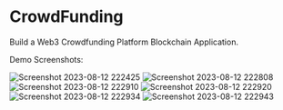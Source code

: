 # CrowdFunding
Build a Web3 Crowdfunding Platform Blockchain Application.

Demo Screenshots:


![Screenshot 2023-08-12 222425](https://github.com/Subhamvk/CrowdFunding/assets/92808887/322bc803-4a88-4301-be17-edd659c077fa)
![Screenshot 2023-08-12 222808](https://github.com/Subhamvk/CrowdFunding/assets/92808887/feab85cf-d1a7-4843-a0f8-117f81ff8450)
![Screenshot 2023-08-12 222910](https://github.com/Subhamvk/CrowdFunding/assets/92808887/20fd3afc-9edb-418a-8274-0979078a18bb)
![Screenshot 2023-08-12 222920](https://github.com/Subhamvk/CrowdFunding/assets/92808887/f5766b34-ab87-4e09-91c6-9c2b67229ba6)
![Screenshot 2023-08-12 222934](https://github.com/Subhamvk/CrowdFunding/assets/92808887/ecda2760-0c9d-417f-85ff-93ce90b8d1f4)
![Screenshot 2023-08-12 222943](https://github.com/Subhamvk/CrowdFunding/assets/92808887/27afecfb-9e7c-4f81-b985-0bf2333ca5b7)
